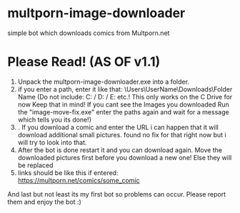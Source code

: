 # multporn-image-downloader
simple bot which downloads comics from Multporn.net

# Please Read! (AS OF v1.1)

1. Unpack the multporn-image-downloader.exe into a folder.
2. if you enter a path, enter it like that: \Users\UserName\Downloads\Folder Name
(Do not include: C: / D: / E: etc.!
This only works on the C Drive for now Keep that in mind!
If you cant see the Images you downloaded Run the "image-move-fix.exe" enter the paths again and wait for a message which tells you its done!)
3. . If you download a comic and enter the URL i can happen that it will download additional small pictures. found no fix for that right now but i will try to look into that.
3. After the bot is done restart it and you can download again. Move the downloaded pictures first before you download a new one! Else they will be replaced
4. links should be like this if entered: https://multporn.net/comics/some_comic

And last but not least its my first bot so problems can occur. Please report them and enjoy the bot :)

